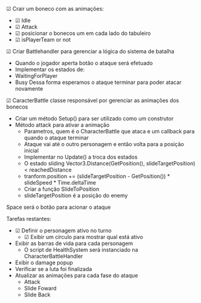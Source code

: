 &#9745; Crair um boneco com as animações:
- &#9745; Idle
- &#9745; Attack
- &#9745; posicionar o bonecos um em cada lado do tabuleiro
- &#9745; isPlayerTeam or not


&#9745; Criar Battlehandler para gerenciar a lógica do sistema de batalha
- Quando o jogador aperta botão o ataque será efetuado
- Implementar os estados de:
 - WaitingForPlayer
 - Busy
Dessa forma esperamos o ataque terminar para poder atacar novamente


&#9745; CaracterBattle classe responsável por gerenciar as animações dos bonecos
- Criar um método Setup() para ser utilizado como um construtor
- Método attack para ativar a animação
  - Parametros, quem é o CharacterBattle que ataca e um callback para quando o ataque terminar
  - Ataque vai até o outro personagem e então volta para a posição inicial
   - Implementar no Update() a troca dos estados
   - O estado sliding Vector3.Distance(GetPosition(), slideTargetPosition) < reachedDistance
    - tranform.position += (slideTargetPosition - GetPosition()) * slideSpeed * Time.deltaTime
    - Criar a função SlideToPosition
    - slideTargetPosition é a posição do enemy

Space será o botão para acionar o ataque

Tarefas restantes:
- &#9745; Definir o personagem ativo no turno
   - &#9745; Exibir um círculo para mostrar qual está ativo
- Exibir as barras de vida para cada personagem
   - O script de HealthSystem será instanciado na CharacterBattleHandler
- Exibir o damage popup
- Verificar se a luta foi finalizada
- Atualizar as animações para cada fase do ataque
   - Attack
   - Slide Foward
   - Slide Back


